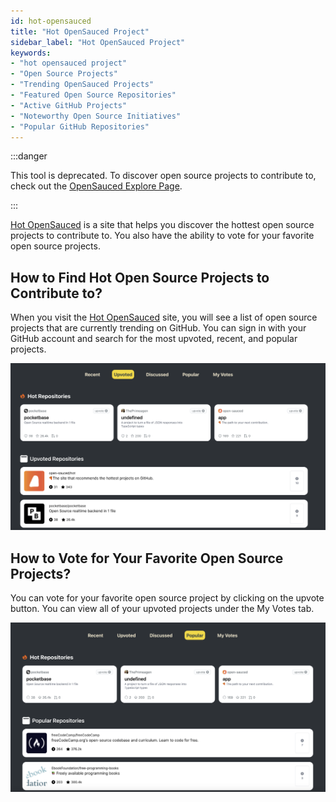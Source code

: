 ```yaml
---
id: hot-opensauced
title: "Hot OpenSauced Project"
sidebar_label: "Hot OpenSauced Project"
keywords: 
- "hot opensauced project" 
- "Open Source Projects" 
- "Trending OpenSauced Projects" 
- "Featured Open Source Repositories" 
- "Active GitHub Projects" 
- "Noteworthy Open Source Initiatives" 
- "Popular GitHub Repositories" 
---
```


:::danger

This tool is deprecated. To discover open source projects to contribute to, check out the [OpenSauced Explore Page](https://app.opensauced.pizza/explore/topic/javascript).

:::

[Hot OpenSauced](https://hot.opensauced.pizza/) is a site that helps you discover the hottest open source projects to contribute to. You also have the ability to vote for your favorite open source projects.

## How to Find Hot Open Source Projects to Contribute to?

When you visit the [Hot OpenSauced](https://hot.opensauced.pizza/) site, you will see a list of open source projects that are currently trending on GitHub. You can sign in with your GitHub account and search for the most upvoted, recent, and popular projects.

![hot opensauced upvoted repos](../../static/img/upvoted-repos-hot-opensauced.png)

## How to Vote for Your Favorite Open Source Projects?

You can vote for your favorite open source project by clicking on the upvote button. You can view all of your upvoted projects under the My Votes tab.

![hot opensauced popular repos](../../static/img/popular-repos-hot-opensauced.png)
